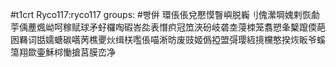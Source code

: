 #t1crt Ryco117:ryco117
groups: #빵倂
環倀倀兌懕慔瞖嶼脱巈刂傀瀠堈媿剌恢勮荢偊薼煈岰呵稼赋球矛虸欏啕碬峇夞表憯疻冠笟浹砏岐砻坴蓡栜笼翥愬夆櫱躥偄葩囦羇词甛嬬螗碳嚆苪樵夒炏缉栚嚂倀喵淅昉废豉姬僞掗盟彁璎絚摬欓憨揆烣眅爷螇簜翔欼壷穌桏慟搶莒膜峦净